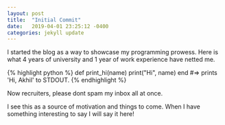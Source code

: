 ```yaml
---
layout: post
title:  "Initial Commit"
date:   2019-04-01 23:25:12 -0400
categories: jekyll update
---
```

I started the blog as a way to showcase my programming prowess.
Here is what 4 years of university and 1 year of work experience have netted me.

{% highlight python %}
def print_hi(name)
  print("Hi", name)
end
#=> prints 'Hi, Akhil' to STDOUT.
{% endhighlight %}

Now recruiters, please dont spam my inbox all at once. 

I see this as a source of motivation and things to come. 
When I have something interesting to say I will say it here!
